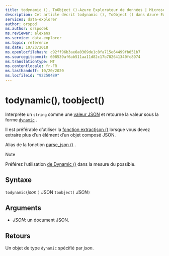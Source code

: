 ```yaml
---
title: todynamic (), ToObject ()-Azure Explorateur de données | Microsoft Docs
description: Cet article décrit todynamic (), ToObject () dans Azure Explorateur de données.
services: data-explorer
author: orspod
ms.author: orspodek
ms.reviewer: alexans
ms.service: data-explorer
ms.topic: reference
ms.date: 10/23/2018
ms.openlocfilehash: c92ff96b3ae6a0369de1c8fa715e64499fb051b7
ms.sourcegitcommit: 608539af6ab511aa11d82c17b782641340fc8974
ms.translationtype: MT
ms.contentlocale: fr-FR
ms.lasthandoff: 10/20/2020
ms.locfileid: "92250489"
---
```

# <a name="todynamic-toobject"></a>todynamic(), toobject()

Interprète un `string` comme une [valeur JSON](https://json.org/) et retourne la valeur sous la forme [`dynamic`](./scalar-data-types/dynamic.md) . 

Il est préférable d’utiliser la [fonction extractjson ()](./extractjsonfunction.md) lorsque vous devez extraire plus d’un élément d’un objet composé JSON.

Alias de la fonction [parse_json ()](./parsejsonfunction.md) .

> [!NOTE]
> Préférez l’utilisation [de Dynamic ()](./scalar-data-types/dynamic.md) dans la mesure du possible.

## <a name="syntax"></a>Syntaxe

`todynamic(`*json* `)` 
 JSON `toobject(` *JSON*`)`

## <a name="arguments"></a>Arguments

* *JSON*: un document JSON.

## <a name="returns"></a>Retours

Un objet de type `dynamic` spécifié par *json*.

